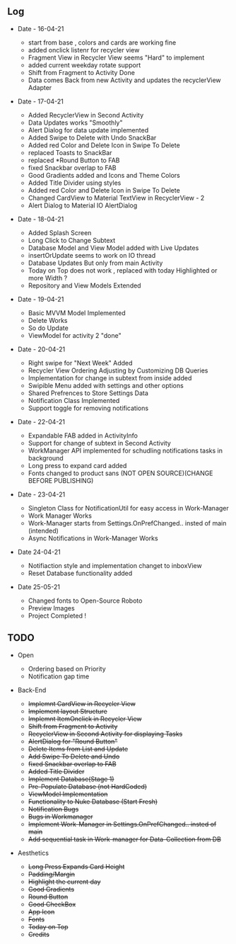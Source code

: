 
## Log
- Date - 16-04-21
	- start from base , colors and cards are working fine
	- added onclick listenr for recycler view
	- Fragment View in Recycler View seems "Hard" to implement 
	- added current weekday rotate support
	- Shift from Fragment to Activity Done
	- Data comes Back from new Activity and updates the recyclerView Adapter

- Date - 17-04-21
	- Added RecyclerView in Second Activity
	- Data Updates works "Smoothly"
	- Alert Dialog for data update implemented
	- Added Swipe to Delete with Undo SnackBar
	- Added red Color and Delete Icon in Swipe To Delete
	- replaced Toasts to SnackBar 
	- replaced *Round Button to FAB
	- fixed Snackbar overlap to FAB
	- Good Gradients added and Icons and Theme Colors
	- Added Title Divider using styles
	- Added red Color and Delete Icon in Swipe To Delete
	- Changed CardView to Material TextView in RecyclerView - 2
	- Alert Dialog to Material IO AlertDialog

- Date - 18-04-21
	- Added Splash Screen
	- Long Click to Change Subtext
	- Database Model and View Model added with Live Updates
	- insertOrUpdate seems to work on IO thread
	- Database Updates But only from main Activity
	- Today on Top does not work , replaced with today Highlighted or more Width ?
	- Repository and View Models Extended

- Date - 19-04-21
	- Basic MVVM Model Implemented
	- Delete Works
	- So do Update
	- ViewModel for activity 2 "done"

- Date - 20-04-21
	- Right swipe for "Next Week" Added
	- Recycler View Ordering Adjusting by Customizing DB Queries 
	- Implementation for change in subtext from inside added
	- Swipible Menu added with settings and other options
	- Shared Prefrences to Store Settings Data
	- Notification Class Implemented
	- Support toggle for removing notifications

- Date - 22-04-21
	- Expandable FAB added in ActivityInfo
	- Support for change of subtext in Second Activity
	- WorkManager API implemented for schudling notifications tasks in background
	- Long press to expand card added
	- Fonts changed to product sans (NOT OPEN SOURCE)(CHANGE BEFORE PUBLISHING)

- Date - 23-04-21
	- Singleton Class for NotificationUtil for easy access in Work-Manager
	- Work Manager Works 
	- Work-Manager starts from Settings.OnPrefChanged.. insted of main (intended)
	- Async Notifications in Work-Manager Works 

- Date 24-04-21
	- Notifiaction style and implementation changet to inboxView
	- Reset Database functionality added

- Date 25-05-21
	- Changed fonts to Open-Source Roboto
	- Preview Images
	- Project Completed !

## TODO

- Open
	-	Ordering based on Priority
	-	Notification gap time

- Back-End
	-	~~Implemnt CardView in Recycler View~~
	-	~~Implement layout Structure~~
	-	~~Implemnt ItemOnclick in Recycler View~~
	-	~~Shift from Fragment to Activity~~
	-	~~RecyclerView in Second Activity for displaying Tasks~~
	-	~~AlertDialog for "Round Button"~~
	-	~~Delete Items from List and Update~~
	-	~~Add Swipe To Delete and Undo~~
	-	~~fixed Snackbar overlap to FAB~~
	-	~~Added Title Divider~~
	-	~~Implement Database(Stage 1)~~
	-	~~Pre-Populate Database (not HardCoded)~~
	-	~~ViewModel Implementation~~
	-	~~Functionality to Nuke Database (Start Fresh)~~
	-	~~Notification Bugs~~
	-	~~Bugs in Workmanager~~
	-	~~Implement Work-Manager in Settings.OnPrefChanged.. insted of main~~
	-	~~Add sequential task in Work-manager for Data-Collection from DB~~

- Aesthetics
	-	~~Long Press Expands Card Height~~
	-	~~Padding/Margin~~ 
	-	~~Highlight the current day~~
	-	~~Good Gradients~~ 
	-	~~Round Button~~
	-	~~Good CheckBox~~
	-	~~App Icon~~
	-	~~Fonts~~
	-	~~Today on Top~~
	-	~~Credits~~
